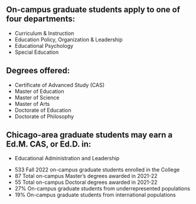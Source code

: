﻿---
layout: article.liquid
pageTitle: Graduate Programs
url: graduate_programs
---
## On-campus graduate students apply to one of four departments:
* Curriculum & Instruction
* Education Policy, Organization & Leadership
* Educational Psychology
* Special Education

## Degrees offered:
* Certificate of Advanced Study (CAS)
* Master of Education
* Master of Science
* Master of Arts
* Doctorate of Education
* Doctorate of Philosophy

## Chicago-area graduate students may earn a Ed.M. CAS, or Ed.D. in:
* Educational Administration and Leadership

<ul class="stats no-bullets">
<li><span>533</span> Fall 2022 on-campus graduate students enrolled in the College</li>
<li><span class="blue">87</span> Total on-campus Master’s degrees awarded in 2021-22</li>
<li><span>55</span> Total on-campus Doctoral degrees awarded in 2021-22</li>
<li><span class="blue">27%</span> On-campus graduate students from underrepresented populations</li>
<li><span>19%</span> On-campus graduate students from international populations</li>
</ul>